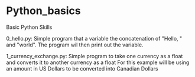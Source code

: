 # Python_basics
Basic Python Skills

0_hello.py:
Simple program that a variable the concatenation of "Hello, " and "world".
The program wil then print out the variable.

1_currency_exchange.py:
Simple program to take one currency as a float and converts it to another currency as a float
For this example will be using an amount in US Dollars to be converted into Canadian Dollars